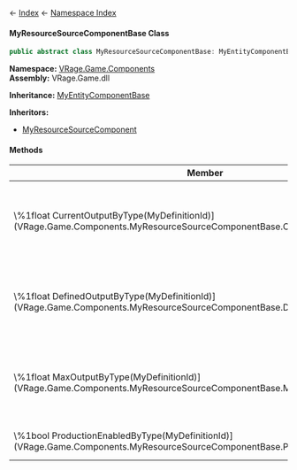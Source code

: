← [Index](Api-Index) ← [Namespace Index](Namespace-Index)

#### MyResourceSourceComponentBase Class

```csharp
public abstract class MyResourceSourceComponentBase: MyEntityComponentBase
```

**Namespace:** [VRage.Game.Components](VRage.Game.Components)  
**Assembly:** VRage.Game.dll

**Inheritance:**   [MyEntityComponentBase](VRage.Game.Components.MyEntityComponentBase)

**Inheritors:**  
* [MyResourceSourceComponent](Sandbox.Game.EntityComponents.MyResourceSourceComponent)

#### Methods

|Member|Description|
|---|---|
|\\%1float CurrentOutputByType(MyDefinitionId)](VRage.Game.Components.MyResourceSourceComponentBase.CurrentOutputByType)|Currently used power output of the producer in MW or litres/h.|
|\\%1float DefinedOutputByType(MyDefinitionId)](VRage.Game.Components.MyResourceSourceComponentBase.DefinedOutputByType)|Max resource output defined in definition in MW or litres/h.|
|\\%1float MaxOutputByType(MyDefinitionId)](VRage.Game.Components.MyResourceSourceComponentBase.MaxOutputByType)|Maximum power output of the producer in MW or litres/h.|
|\\%1bool ProductionEnabledByType(MyDefinitionId)](VRage.Game.Components.MyResourceSourceComponentBase.ProductionEnabledByType)|Resource production is enabled|

